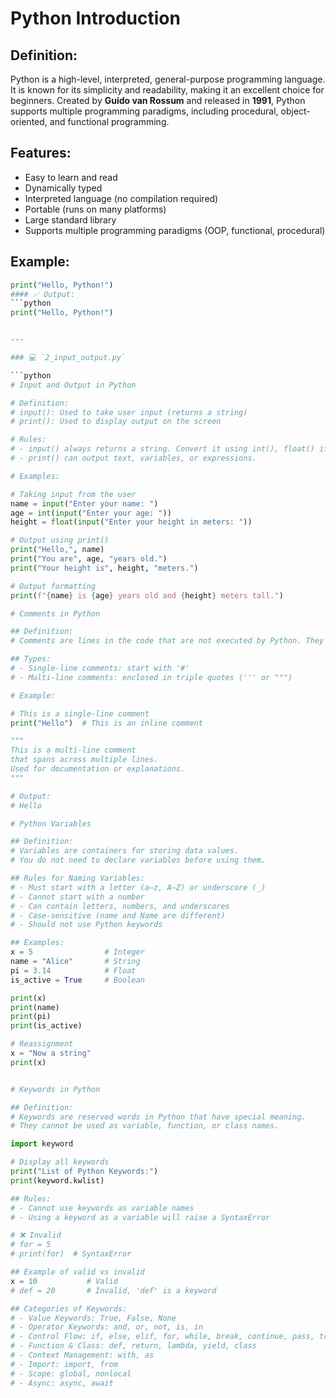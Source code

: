 # Python Introduction

## Definition:
Python is a high-level, interpreted, general-purpose programming language. It is known for its simplicity and readability, making it an excellent choice for beginners.
Created by **Guido van Rossum** and released in **1991**, Python supports multiple programming paradigms, including procedural, object-oriented, and functional programming.

## Features:
- Easy to learn and read
- Dynamically typed
- Interpreted language (no compilation required)
- Portable (runs on many platforms)
- Large standard library
- Supports multiple programming paradigms (OOP, functional, procedural)

## Example:
```python
print("Hello, Python!")
#### ✅ Output:
```python
print("Hello, Python!")


---

### 💻 `2_input_output.py`

```python
# Input and Output in Python

# Definition:
# input(): Used to take user input (returns a string)
# print(): Used to display output on the screen

# Rules:
# - input() always returns a string. Convert it using int(), float() if needed.
# - print() can output text, variables, or expressions.

# Examples:

# Taking input from the user
name = input("Enter your name: ")
age = int(input("Enter your age: "))
height = float(input("Enter your height in meters: "))

# Output using print()
print("Hello,", name)
print("You are", age, "years old.")
print("Your height is", height, "meters.")

# Output formatting
print(f"{name} is {age} years old and {height} meters tall.")

# Comments in Python

## Definition:
# Comments are lines in the code that are not executed by Python. They help explain the code.

## Types:
# - Single-line comments: start with '#'
# - Multi-line comments: enclosed in triple quotes (''' or """)

# Example:

# This is a single-line comment
print("Hello")  # This is an inline comment

"""
This is a multi-line comment
that spans across multiple lines.
Used for documentation or explanations.
"""

# Output:
# Hello

# Python Variables

## Definition:
# Variables are containers for storing data values.
# You do not need to declare variables before using them.

## Rules for Naming Variables:
# - Must start with a letter (a–z, A–Z) or underscore (_)
# - Cannot start with a number
# - Can contain letters, numbers, and underscores
# - Case-sensitive (name and Name are different)
# - Should not use Python keywords

## Examples:
x = 5                # Integer
name = "Alice"       # String
pi = 3.14            # Float
is_active = True     # Boolean

print(x)
print(name)
print(pi)
print(is_active)

# Reassignment
x = "Now a string"
print(x)


# Keywords in Python

## Definition:
# Keywords are reserved words in Python that have special meaning.
# They cannot be used as variable, function, or class names.

import keyword

# Display all keywords
print("List of Python Keywords:")
print(keyword.kwlist)

## Rules:
# - Cannot use keywords as variable names
# - Using a keyword as a variable will raise a SyntaxError

# ❌ Invalid
# for = 5
# print(for)  # SyntaxError

## Example of valid vs invalid
x = 10           # Valid
# def = 20       # Invalid, 'def' is a keyword

## Categories of Keywords:
# - Value Keywords: True, False, None
# - Operator Keywords: and, or, not, is, in
# - Control Flow: if, else, elif, for, while, break, continue, pass, try, except, finally, raise, assert
# - Function & Class: def, return, lambda, yield, class
# - Context Management: with, as
# - Import: import, from
# - Scope: global, nonlocal
# - Async: async, await
